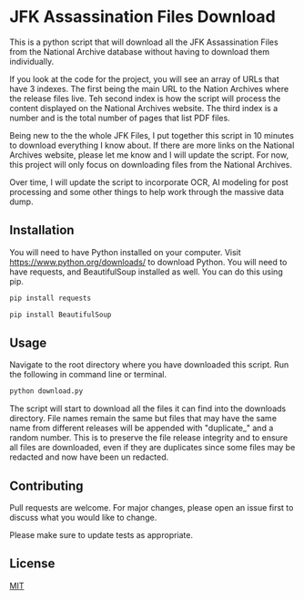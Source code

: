 # JFK Assassination Files Download

This is a python script that will download all the JFK Assassination Files from the National Archive database without having to download them
individually.

If you look at the code for the project, you will see an array of URLs that have 3 indexes. The first being the main URL to the Nation Archives
where the release files live. Teh second index is how the script will process the content displayed on the National Archives website. The third
index is a number and is the total number of pages that list PDF files.

Being new to the the whole JFK Files, I put together this script in 10 minutes to download everything I know about. If there are more links on
the National Archives website, please let me know and I will update the script. For now, this project will only focus on downloading files from
the National Archives.

Over time, I will update the script to incorporate OCR, AI modeling for post processing and some other things to help work through the massive data
dump.

## Installation

You will need to have Python installed on your computer. Visit https://www.python.org/downloads/ to download Python. You will need to have
requests, and BeautifulSoup installed as well. You can do this using pip.

```bash
pip install requests
```

```bash
pip install BeautifulSoup
```

## Usage

Navigate to the root directory where you have downloaded this script. Run the following in command line or terminal.

```bash
python download.py
```

The script will start to download all the files it can find into the downloads directory. File names remain the same but files that may have the same name from different releases will be appended with "duplicate\_" and a random number. This is to preserve the file release integrity and to ensure all files are downloaded, even if they are duplicates since some files may be redacted and now have been un redacted.

## Contributing

Pull requests are welcome. For major changes, please open an issue first to discuss what you would like to change.

Please make sure to update tests as appropriate.

## License

[MIT](https://choosealicense.com/licenses/mit/)
